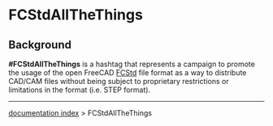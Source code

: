 # FCStdAllTheThings
## Background

**\#FCStdAllTheThings** is a hashtag that represents a campaign to promote the usage of the open FreeCAD [FCStd](FCStd.md) file format as a way to distribute CAD/CAM files without being subject to proprietary restrictions or limitations in the format (i.e. STEP format).

---
[documentation index](../README.md) > FCStdAllTheThings
